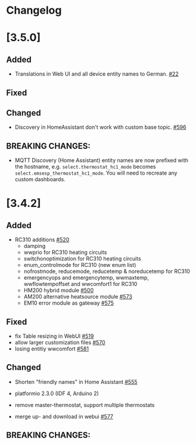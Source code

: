 # Changelog

# [3.5.0]

## Added

- Translations in Web UI and all device entity names to German. [#22](https://github.com/emsesp/EMS-ESP32/issues/22)

## Fixed

## Changed

- Discovery in HomeAssistant don't work with custom base topic. [#596](https://github.com/emsesp/EMS-ESP32/issues/596)

## **BREAKING CHANGES:**

- MQTT Discovery (Home Assistant) entity names are now prefixed with the hostname, e.g. `select.thermostat_hc1_mode` becomes `select.emsesp_thermostat_hc1_mode`. You will need to recreate any custom dashboards.

# [3.4.2]

## Added

- RC310 additions [#520](https://github.com/emsesp/EMS-ESP32/pull/520)
  - damping
  - wwprio for RC310 heating circuits
  - switchonoptimization for RC310 heating circuits
  - enum_controlmode for RC310 (new enum list)
  - nofrostmode, reducemode, reducetemp & noreducetemp for RC310
  - emergencyops and emergencytemp, wwmaxtemp, wwflowtempoffset and wwcomfort1 for RC310
  - HM200 hybrid module [#500](https://github.com/emsesp/EMS-ESP32/issues/500)
  - AM200 alternative heatsource module [#573](https://github.com/emsesp/EMS-ESP32/issues/573)
  - EM10 error module as gateway [#575](https://github.com/emsesp/EMS-ESP32/issues/575)

## Fixed

- fix Table resizing in WebUI [#519](https://github.com/emsesp/EMS-ESP32/issues/519)
- allow larger customization files [#570](https://github.com/emsesp/EMS-ESP32/issues/570)
- losing entitiy wwcomfort [#581](https://github.com/emsesp/EMS-ESP32/issues/581)

## Changed

- Shorten "friendly names" in Home Assistant [#555](https://github.com/emsesp/EMS-ESP32/issues/555)

- platformio 2.3.0 (IDF 4, Arduino 2)
- remove master-thermostat, support multiple thermostats
- merge up- and download in webui [#577](https://github.com/emsesp/EMS-ESP32/issues/577)

## **BREAKING CHANGES:**
